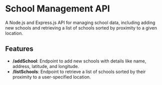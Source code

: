 # School Management API

A Node.js and Express.js API for managing school data, including adding new schools and retrieving a list of schools sorted by proximity to a given location.

## Features

- **/addSchool**: Endpoint to add new schools with details like name, address, latitude, and longitude.
- **/listSchools**: Endpoint to retrieve a list of schools sorted by their proximity to a user-specified location.
